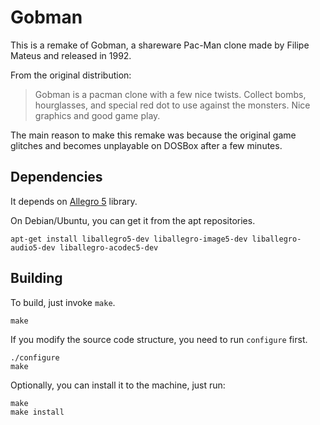 # Gobman

This is a remake of Gobman, a shareware Pac-Man clone made by Filipe Mateus and released in 1992.

From the original distribution:

> Gobman is a pacman clone with a few nice twists. Collect bombs, hourglasses, and special red dot to use against the monsters. Nice graphics and good game play.

The main reason to make this remake was because the original game glitches and becomes unplayable on DOSBox after a few minutes.

## Dependencies

It depends on [Allegro 5](http://liballeg.org/index.html) library.

On Debian/Ubuntu, you can get it from the apt repositories.

	apt-get install liballegro5-dev liballegro-image5-dev liballegro-audio5-dev liballegro-acodec5-dev

## Building

To build, just invoke `make`.

	make

If you modify the source code structure, you need to run `configure` first.

	./configure
	make

Optionally, you can install it to the machine, just run:

	make
	make install
